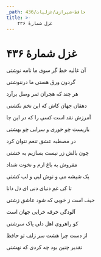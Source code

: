 ```yaml
---
_path: حافظ-شیرازی/غزلیات/436
title: >-
    غزل شمارهٔ ۴۳۶
---
```

# غزل شمارهٔ ۴۳۶

<div class="b" id="bn1"><div class="m1"><p>آن غالیه خط گر سوی ما نامه نوشتی</p></div>
<div class="m2"><p>گردون ورق هستی ما درننوشتی</p></div></div>
<div class="b" id="bn2"><div class="m1"><p>هر چند که هجران ثمر وصل برآرد</p></div>
<div class="m2"><p>دهقان جهان کاش که این تخم نکشتی</p></div></div>
<div class="b" id="bn3"><div class="m1"><p>آمرزش نقد است کسی را که در این جا</p></div>
<div class="m2"><p>یاریست چو حوری و سرایی چو بهشتی</p></div></div>
<div class="b" id="bn4"><div class="m1"><p>در مصطبه عشق تنعم نتوان کرد</p></div>
<div class="m2"><p>چون بالش زر نیست بسازیم به خشتی</p></div></div>
<div class="b" id="bn5"><div class="m1"><p>مفروش به باغ ارم و نخوت شداد</p></div>
<div class="m2"><p>یک شیشه می و نوش لبی و لب کشتی</p></div></div>
<div class="b" id="bn6"><div class="m1"><p>تا کی غم دنیای دنی ای دل دانا</p></div>
<div class="m2"><p>حیف است ز خوبی که شود عاشق زشتی</p></div></div>
<div class="b" id="bn7"><div class="m1"><p>آلودگی خرقه خرابی جهان است</p></div>
<div class="m2"><p>کو راهروی اهل دلی پاک سرشتی</p></div></div>
<div class="b" id="bn8"><div class="m1"><p>از دست چرا هشت سر زلف تو حافظ</p></div>
<div class="m2"><p>تقدیر چنین بود چه کردی که نهشتی</p></div></div>
